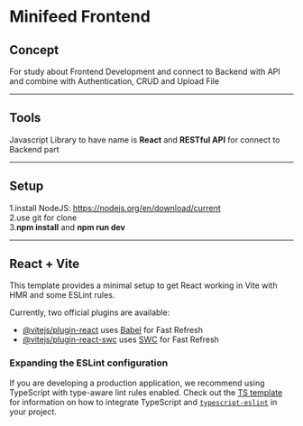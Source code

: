 # Minifeed Frontend
## Concept

For study about Frontend Development and connect to Backend with API and combine with Authentication, CRUD and Upload File</br>

-----------------------------------------------------------------------------------------------------

## Tools

Javascript Library to have name is **React** and **RESTful API** for connect to Backend part</br>

-----------------------------------------------------------------------------------------------------

## Setup

1.install NodeJS: https://nodejs.org/en/download/current</br>
2.use git for clone</br>
3.**npm install** and **npm run dev**</br>

-----------------------------------------------------------------------------------------------------

## React + Vite

This template provides a minimal setup to get React working in Vite with HMR and some ESLint rules.

Currently, two official plugins are available:

- [@vitejs/plugin-react](https://github.com/vitejs/vite-plugin-react/blob/main/packages/plugin-react) uses [Babel](https://babeljs.io/) for Fast Refresh
- [@vitejs/plugin-react-swc](https://github.com/vitejs/vite-plugin-react/blob/main/packages/plugin-react-swc) uses [SWC](https://swc.rs/) for Fast Refresh

### Expanding the ESLint configuration

If you are developing a production application, we recommend using TypeScript with type-aware lint rules enabled. Check out the [TS template](https://github.com/vitejs/vite/tree/main/packages/create-vite/template-react-ts) for information on how to integrate TypeScript and [`typescript-eslint`](https://typescript-eslint.io) in your project.

